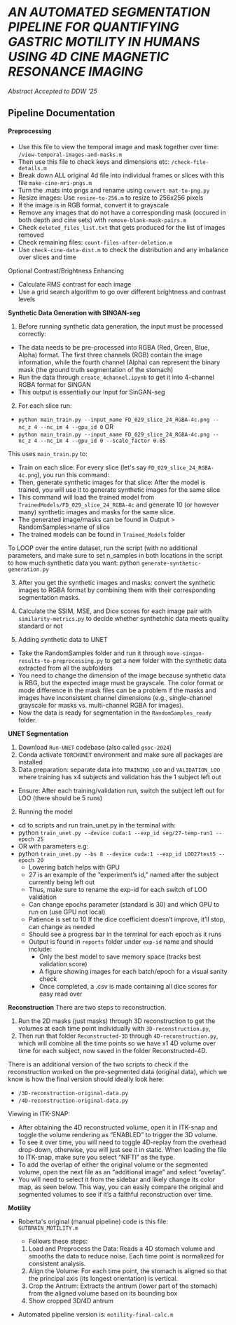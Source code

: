 # ***AN AUTOMATED SEGMENTATION PIPELINE FOR QUANTIFYING GASTRIC MOTILITY IN HUMANS USING 4D CINE MAGNETIC RESONANCE IMAGING***

*Abstract Accepted to DDW '25*

## **Pipeline Documentation**

#### **Preprocessing**


- Use this file to view the temporal image and mask together over time: `/view-temporal-images-and-masks.m`
- Then use this file to check keys and dimensions etc: `/check-file-details.m`
- Break down ALL original 4d file into individual frames or slices with this file `make-cine-mri-pngs.m`
- Turn the .mats into pngs and rename using `convert-mat-to-png.py`
- Resize images: Use `resize-to-256.m` to resize to 256x256 pixels
- If the image is in RGB format, convert it to grayscale
- Remove any images that do not have a corresponding mask (occured in both depth and cine sets) with `remove-blank-mask-pairs.m`
- Check `deleted_files_list.txt` that gets produced for the list of images removed
- Check remaining files: `count-files-after-deletion.m`
- Use `check-cine-data-dist.m` to check the distribution and any imbalance over slices and time

Optional Contrast/Brightness Enhancing
- Calculate RMS contrast for each image 
- Use a grid search algorithm to go over different brightness and contrast levels
  
**Synthetic Data Generation with SINGAN-seg**

1. Before running synthetic data generation, the input must be processed correctly: 
- The data needs to be pre-processed into RGBA (Red, Green, Blue, Alpha) format. The first three channels (RGB) contain the image information, while the fourth channel (Alpha) can represent the binary mask (the ground truth segmentation of the stomach)
- Run the data through `create_4channel.ipynb` to get it into 4-channel RGBA format for SINGAN
- This output is essentially our Input for SinGAN-seg

2. For each slice run:
- `python main_train.py --input_name FD_029_slice_24_RGBA-4c.png --nc_z 4 --nc_im 4 --gpu_id 0`
OR
- `python main_train.py --input_name FD_029_slice_24_RGBA-4c.png --nc_z 4 --nc_im 4 --gpu_id 0 --scale_factor 0.85`

This uses `main_train.py` to:
- Train on each slice: For every slice (let's say `FD_029_slice_24_RGBA-4c.png`), you run this command:
- Then, generate synthetic images for that slice: After the model is trained, you will use it to generate synthetic images for the same slice
- This command will load the trained model from `TrainedModels/FD_029_slice_24_RGBA-4c` and generate 10 (or however many) synthetic images and masks for the same slice.
- The generated image/masks can be found in Output > RandomSamples>name of slice
- The trained models can be found in `Trained_Models` folder

To LOOP over the entire dataset, run the script (with no additional parameters, and make sure to set n_samples in both locations in the script to how much synthetic data you want: python `generate-synthetic-generation.py`

3. After you get the synthetic images and masks: convert the synthetic images to RGBA format by combining them with their corresponding segmentation masks.

4. Calculate the SSIM, MSE, and Dice scores for each image pair with `similarity-metrics.py` to decide whether synthetchic data meets quality standard or not

5. Adding synthetic data to UNET
- Take the RandomSamples folder and run it through `move-singan-results-to-preprocessing.py` to get a new folder with the synthetic data extracted from all the subfolders
- You need to change the dimension of the image because synthetic data is RBG, but the expected image must be grayscale. The color format or mode difference in the mask files can be a problem if the masks and images have inconsistent channel dimensions (e.g., single-channel grayscale for masks vs. multi-channel RGBA for images).
- Now the data is ready for segmentation in the `RandomSamples_ready` folder.

**UNET Segmentation**

1. Download `Run-UNET` codebase (also called `gsoc-2024`)
2. Conda activate `TORCHUNET` environment and make sure all packages are installed
3. Data preparation: separate data into `TRAINING_LOO` and `VALIDATION_LOO` where training has x4 subjects and validation has the 1 subject left out
  - Ensure: After each training/validation run, switch the subject left out for LOO (there should be 5 runs)

2. Running the model
- cd to scripts and run train_unet.py in the terminal with:
- python `train_unet.py --device cuda:1 --exp_id seg/27-temp-run1 --epoch 25`
- OR with parameters e.g:
- ​​python `train_unet.py --bs 8 --device cuda:1 --exp_id LOO27test5 --epoch 20`
     - Lowering batch helps with GPU
     - 27 is an example of the “experiment’s id,” named after the subject currently being left out
     - Thus, make sure to rename the exp-id for each switch of LOO validation
     - Can change epochs parameter (standard is 30) and which GPU to run on (use GPU not local)
     - Patience is set to 10 If the dice coefficient doesn’t improve, it’ll stop, can change as needed
     - Should see a progress bar in the terminal for each epoch as it runs
  - Output is found in `reports` folder under `exp-id` name and should include:
     - Only the best model to save memory space (tracks best validation score)
     - A figure showing images for each batch/epoch for a visual sanity check
     - Once completed, a .csv is made containing all dice scores for easy read over

**Reconstruction**
There are two steps to reconstruction. 
1. Run the 2D masks (just masks) through 3D reconstruction to get the volumes at each time point individually with `3D-reconstruction.py`, 
2. Then run that folder `Reconstructed-3D` through `4D-reconstruction.py`, which will combine all the time points so we have x1 4D volume over time for each subject, now saved in the folder Reconstructed-4D.

There is an additional version of the two scripts to check if the reconstruction worked on the pre-segmented data (original data), which we know is how the final version should ideally look here:
- `/3D-reconstruction-original-data.py`
- `/4D-reconstruction-original-data.py`

Viewing in ITK-SNAP: 
- After obtaining the 4D reconstructed volume, open it in ITK-snap and toggle the volume rendering as “ENABLED” to trigger the 3D volume. 
- To see it over time, you will need to toggle 4D-replay from the overhead drop-down, otherwise, you will just see it in static. 
When loading the file to ITK-snap, make sure you select “NIFTI” as the type. 
- To add the overlap of either the original volume or the segmented volume, open the next file as an “additional image” and select “overlay”. 
- You will need to select it from the sidebar and likely change its color map, as seen below. This way, you can easily compare the original and segmented volumes to see if it’s a faithful reconstruction over time.

**Motility**
- Roberta's original (manual pipeline) code is this file: `GUTBRAIN_MOTILITY.m`
  - Follows these steps:
  1. Load and Preprocess the Data: Reads a 4D stomach volume and smooths the data to reduce noise. Each time point is normalized for consistent analysis.
  2. Align the Volume: For each time point, the stomach is aligned so that the principal axis (its longest orientation) is vertical. 
  3. Crop the Antrum: Extracts the antrum (lower part of the stomach) from the aligned volume based on its bounding box
  4. Show cropped 3D/4D antrum

- Automated pipeline version is: `motility-final-calc.m`
